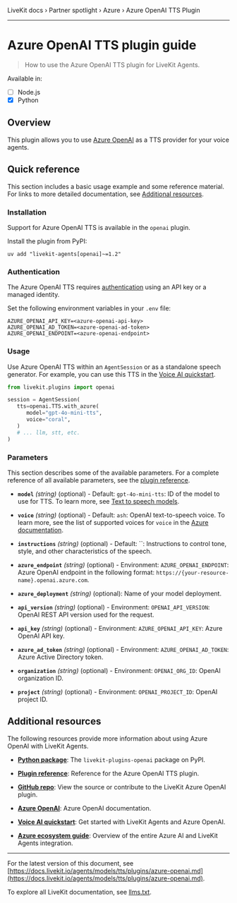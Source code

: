 LiveKit docs › Partner spotlight › Azure › Azure OpenAI TTS Plugin

---

# Azure OpenAI TTS plugin guide

> How to use the Azure OpenAI TTS plugin for LiveKit Agents.

Available in:
- [ ] Node.js
- [x] Python

## Overview

This plugin allows you to use [Azure OpenAI](https://azure.microsoft.com/en-us/products/ai-services/openai-service/) as a TTS provider for your voice agents.

## Quick reference

This section includes a basic usage example and some reference material. For links to more detailed documentation, see [Additional resources](#additional-resources).

### Installation

Support for Azure OpenAI TTS is available in the `openai` plugin.

Install the plugin from PyPI:

```shell
uv add "livekit-agents[openai]~=1.2"

```

### Authentication

The Azure OpenAI TTS requires [authentication](https://learn.microsoft.com/en-us/azure/api-management/api-management-authenticate-authorize-azure-openai) using an API key or a managed identity.

Set the following environment variables in your `.env` file:

```shell
AZURE_OPENAI_API_KEY=<azure-openai-api-key>
AZURE_OPENAI_AD_TOKEN=<azure-openai-ad-token>
AZURE_OPENAI_ENDPOINT=<azure-openai-endpoint>

```

### Usage

Use Azure OpenAI TTS within an `AgentSession` or as a standalone speech generator. For example, you can use this TTS in the [Voice AI quickstart](https://docs.livekit.io/agents/start/voice-ai.md).

```python
from livekit.plugins import openai

session = AgentSession(
   tts=openai.TTS.with_azure(
      model="gpt-4o-mini-tts",
      voice="coral",
   )
   # ... llm, stt, etc.
)

```

### Parameters

This section describes some of the available parameters. For a complete reference of all available parameters, see the [plugin reference](https://docs.livekit.io/reference/python/livekit/plugins/openai/index.html.md#livekit.plugins.openai.TTS.create_azure_client).

- **`model`** _(string)_ (optional) - Default: `gpt-4o-mini-tts`: ID of the model to use for TTS. To learn more, see [Text to speech models](https://learn.microsoft.com/en-us/azure/ai-services/openai/concepts/models?tabs=global-standard%2Cstandard-audio#text-to-speech-models-preview).

- **`voice`** _(string)_ (optional) - Default: `ash`: OpenAI text-to-speech voice. To learn more, see the list of supported voices for `voice` in the [Azure documentation](https://learn.microsoft.com/en-us/azure/ai-services/openai/reference-preview#createspeechrequest).

- **`instructions`** _(string)_ (optional) - Default: ``: Instructions to control tone, style, and other characteristics of the speech.

- **`azure_endpoint`** _(string)_ (optional) - Environment: `AZURE_OPENAI_ENDPOINT`: Azure OpenAI endpoint in the following format: `https://{your-resource-name}.openai.azure.com`.

- **`azure_deployment`** _(string)_ (optional): Name of your model deployment.

- **`api_version`** _(string)_ (optional) - Environment: `OPENAI_API_VERSION`: OpenAI REST API version used for the request.

- **`api_key`** _(string)_ (optional) - Environment: `AZURE_OPENAI_API_KEY`: Azure OpenAI API key.

- **`azure_ad_token`** _(string)_ (optional) - Environment: `AZURE_OPENAI_AD_TOKEN`: Azure Active Directory token.

- **`organization`** _(string)_ (optional) - Environment: `OPENAI_ORG_ID`: OpenAI organization ID.

- **`project`** _(string)_ (optional) - Environment: `OPENAI_PROJECT_ID`: OpenAI project ID.

## Additional resources

The following resources provide more information about using Azure OpenAI with LiveKit Agents.

- **[Python package](https://pypi.org/project/livekit-plugins-openai/)**: The `livekit-plugins-openai` package on PyPI.

- **[Plugin reference](https://docs.livekit.io/reference/python/v1/livekit/plugins/openai/index.html.md#livekit.plugins.openai.TTS.with_azure)**: Reference for the Azure OpenAI TTS plugin.

- **[GitHub repo](https://github.com/livekit/agents/tree/main/livekit-plugins/livekit-plugins-openai)**: View the source or contribute to the LiveKit Azure OpenAI plugin.

- **[Azure OpenAI](https://learn.microsoft.com/en-us/azure/ai-services/openai/)**: Azure OpenAI documentation.

- **[Voice AI quickstart](https://docs.livekit.io/agents/start/voice-ai.md)**: Get started with LiveKit Agents and Azure OpenAI.

- **[Azure ecosystem guide](https://docs.livekit.io/agents/integrations/azure.md)**: Overview of the entire Azure AI and LiveKit Agents integration.

---


For the latest version of this document, see [https://docs.livekit.io/agents/models/tts/plugins/azure-openai.md](https://docs.livekit.io/agents/models/tts/plugins/azure-openai.md).

To explore all LiveKit documentation, see [llms.txt](https://docs.livekit.io/llms.txt).